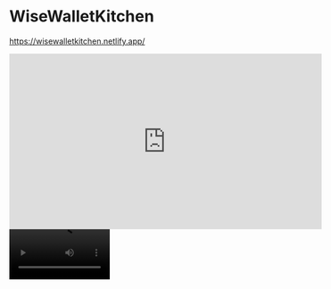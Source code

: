 # WiseWalletKitchen

https://wisewalletkitchen.netlify.app/


<iframe width="560" height="315" src="https://www.youtube.com/embed/kztpI0xRNGY" title="YouTube video player" frameborder="0" allow="accelerometer; autoplay; clipboard-write; encrypted-media; gyroscope; picture-in-picture; web-share" allowfullscreen></iframe>

<video src='https://www.youtube.com/embed/kztpI0xRNGY' width=180/>

[![Project Preview](https://img.youtube.com/vi/kztpI0xRNGY/0.jpg)](https://www.youtube.com/watch?v=kztpI0xRNGY)


NICKS FORK...

// To Do

// Set the Fork to be the new remote URL to local project
// + establish the current remote URL in terminal
// // - git remote -v

// + UPdate the remote URL to point to fork
// // - git remote set-url origin <new-fork-url>

// + check its correct by running (should be new fork address)
// // - git remote -v

// Try to work out solution to JWT issue in Login function
// + must set the state of loginAccess 
// + boolean statement depends on valid Json Web Token
// + valid JWT from SupaBase backend


// Try to move this to a new useState in APP.js that has an (empty?) dependancy
// + this should run when the page is refreshed
// + loginAccess state should be set by this

// NOTES:
// Consider setting the inital useState to be the existance of JWT ?
// Remeber empty depandancies in useEffect create infinite GET requests from SupeBase








